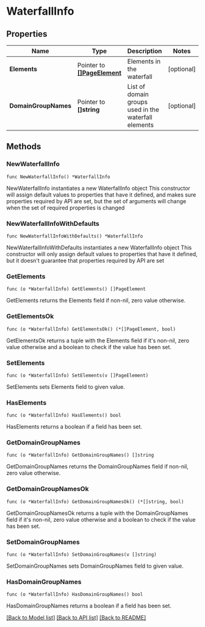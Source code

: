 # WaterfallInfo

## Properties

Name | Type | Description | Notes
------------ | ------------- | ------------- | -------------
**Elements** | Pointer to [**[]PageElement**](PageElement.md) | Elements in the waterfall | [optional] 
**DomainGroupNames** | Pointer to **[]string** | List of domain groups used in the waterfall elements | [optional] 

## Methods

### NewWaterfallInfo

`func NewWaterfallInfo() *WaterfallInfo`

NewWaterfallInfo instantiates a new WaterfallInfo object
This constructor will assign default values to properties that have it defined,
and makes sure properties required by API are set, but the set of arguments
will change when the set of required properties is changed

### NewWaterfallInfoWithDefaults

`func NewWaterfallInfoWithDefaults() *WaterfallInfo`

NewWaterfallInfoWithDefaults instantiates a new WaterfallInfo object
This constructor will only assign default values to properties that have it defined,
but it doesn't guarantee that properties required by API are set

### GetElements

`func (o *WaterfallInfo) GetElements() []PageElement`

GetElements returns the Elements field if non-nil, zero value otherwise.

### GetElementsOk

`func (o *WaterfallInfo) GetElementsOk() (*[]PageElement, bool)`

GetElementsOk returns a tuple with the Elements field if it's non-nil, zero value otherwise
and a boolean to check if the value has been set.

### SetElements

`func (o *WaterfallInfo) SetElements(v []PageElement)`

SetElements sets Elements field to given value.

### HasElements

`func (o *WaterfallInfo) HasElements() bool`

HasElements returns a boolean if a field has been set.

### GetDomainGroupNames

`func (o *WaterfallInfo) GetDomainGroupNames() []string`

GetDomainGroupNames returns the DomainGroupNames field if non-nil, zero value otherwise.

### GetDomainGroupNamesOk

`func (o *WaterfallInfo) GetDomainGroupNamesOk() (*[]string, bool)`

GetDomainGroupNamesOk returns a tuple with the DomainGroupNames field if it's non-nil, zero value otherwise
and a boolean to check if the value has been set.

### SetDomainGroupNames

`func (o *WaterfallInfo) SetDomainGroupNames(v []string)`

SetDomainGroupNames sets DomainGroupNames field to given value.

### HasDomainGroupNames

`func (o *WaterfallInfo) HasDomainGroupNames() bool`

HasDomainGroupNames returns a boolean if a field has been set.


[[Back to Model list]](../README.md#documentation-for-models) [[Back to API list]](../README.md#documentation-for-api-endpoints) [[Back to README]](../README.md)


